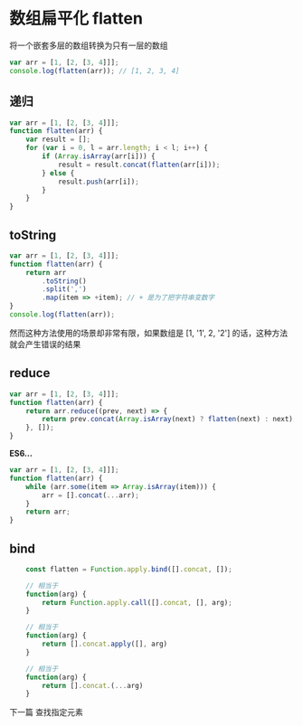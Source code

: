 # 数组扁平化 flatten

将一个嵌套多层的数组转换为只有一层的数组

```js
var arr = [1, [2, [3, 4]]];
console.log(flatten(arr)); // [1, 2, 3, 4]
```

## 递归

```js
var arr = [1, [2, [3, 4]]];
function flatten(arr) {
	var result = [];
	for (var i = 0, l = arr.length; i < l; i++) {
		if (Array.isArray(arr[i])) {
			result = result.concat(flatten(arr[i]));
		} else {
			result.push(arr[i]);
		}
	}
}
```

## toString

```js
var arr = [1, [2, [3, 4]]];
function flatten(arr) {
	return arr
		.toString()
		.split(',')
		.map(item => +item); // + 是为了把字符串变数字
}
console.log(flatten(arr));
```

然而这种方法使用的场景却非常有限，如果数组是 [1, '1', 2, '2'] 的话，这种方法就会产生错误的结果

## reduce

```js
var arr = [1, [2, [3, 4]]];
function flatten(arr) {
	return arr.reduce((prev, next) => {
		return prev.concat(Array.isArray(next) ? flatten(next) : next);
	}, []);
}
```

**ES6...**

```js
var arr = [1, [2, [3, 4]]];
function flatten(arr) {
	while (arr.some(item => Array.isArray(item))) {
		arr = [].concat(...arr);
	}
	return arr;
}
```


## bind

```js
    const flatten = Function.apply.bind([].concat, []);

    // 相当于
    function(arg) {
        return Function.apply.call([].concat, [], arg);
    }

    // 相当于
    function(arg) {
        return [].concat.apply([], arg)
    }

    // 相当于
    function(arg) {
        return [].concat.(...arg)
    }
```

下一篇  查找指定元素